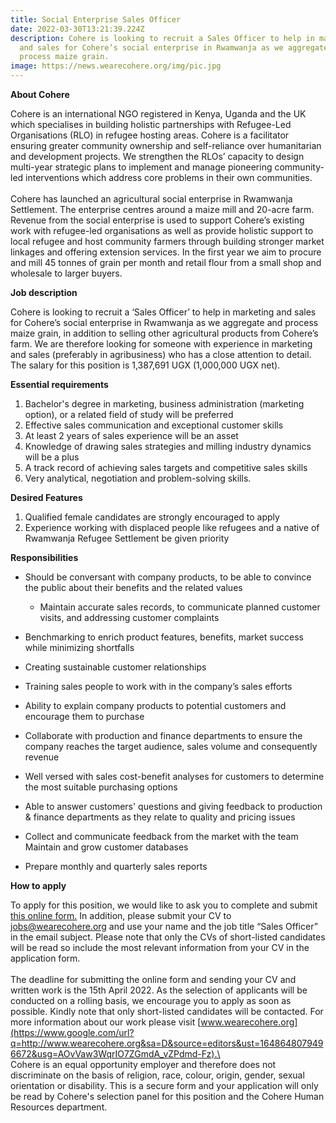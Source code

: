 ```yaml
---
title: Social Enterprise Sales Officer
date: 2022-03-30T13:21:39.224Z
description: Cohere is looking to recruit a Sales Officer to help in marketing
  and sales for Cohere’s social enterprise in Rwamwanja as we aggregate and
  process maize grain.
image: https://news.wearecohere.org/img/pic.jpg
---
```

**About Cohere**

Cohere is an international NGO registered in Kenya, Uganda and the UK which specialises in building holistic partnerships with Refugee-Led Organisations (RLO) in refugee hosting areas. Cohere is a facilitator ensuring greater community ownership and self-reliance over humanitarian and development projects. We strengthen the RLOs’ capacity to design multi-year strategic plans to implement and manage pioneering community-led interventions which address core problems in their own communities.\
\
Cohere has launched an agricultural social enterprise in Rwamwanja Settlement. The enterprise centres around a maize mill and 20-acre farm. Revenue from the social enterprise is used to support Cohere’s existing work with refugee-led organisations as well as provide holistic support to local refugee and host community farmers through building stronger market linkages and offering extension services. In the first year we aim to procure and mill 45 tonnes of grain per month and retail flour from a small shop and wholesale to larger buyers.

**Job description**

Cohere is looking to recruit a ‘Sales Officer’ to help in marketing and sales for Cohere’s social enterprise in Rwamwanja as we aggregate and process maize grain, in addition to selling other agricultural products from Cohere’s farm. We are therefore looking for someone with experience in marketing and sales (preferably in agribusiness) who has a close attention to detail. The salary for this position is 1,387,691 UGX (1,000,000 UGX net).

**Essential requirements**

1. Bachelor's degree in marketing, business administration (marketing option), or a related field of study will be preferred
2. Effective sales communication and exceptional customer skills
3. At least 2 years of sales experience will be an asset
4. Knowledge of drawing sales strategies and milling industry dynamics will be a plus
5. A track record of achieving sales targets and competitive sales skills
6. Very analytical, negotiation and problem-solving skills.

**Desired Features**

1. Qualified female candidates are strongly encouraged to apply
2. Experience working with displaced people like refugees and a native of Rwamwanja Refugee Settlement be given priority

**Responsibilities**

* Should be conversant with company products, to be able to convince the public about their benefits and the related values

  * Maintain accurate sales records, to communicate planned customer visits, and addressing customer complaints
* Benchmarking to enrich product features, benefits, market success while minimizing shortfalls
* Creating sustainable customer relationships
* Training sales people to work with in the company’s sales efforts
* Ability to explain company products to potential customers and encourage them to purchase
* Collaborate with production and finance departments to ensure the company reaches the target audience, sales volume and consequently revenue
* Well versed with sales cost-benefit analyses for customers to determine the most suitable purchasing options
* Able to answer customers' questions and giving feedback to production & finance departments as they relate to quality and pricing issues
* Collect and communicate feedback from the market with the team\
  Maintain and grow customer databases
* Prepare monthly and quarterly sales reports

**How to apply**

To apply for this position, we would like to ask you to complete and submit [this online form.](https://docs.google.com/forms/d/1ZTi2W6YPVhLdlww_Tgzn5LfbjAb_P37h4rVBTb984dc/viewform?ts=6242f961&edit_requested=true) In addition, please submit your CV to [jobs@wearecohere.org](mailto:jobs@xavierproject.org) and use your name and the job title “Sales Officer” in the email subject. Please note that only the CVs of short-listed candidates will be read so include the most relevant information from your CV in the application form.\
\
The deadline for submitting the online form and sending your CV and written work is the 15th April 2022. As the selection of applicants will be conducted on a rolling basis, we encourage you to apply as soon as possible. Kindly note that only short-listed candidates will be contacted. For more information about our work please visit [www.wearecohere.org](https://www.google.com/url?q=http://www.wearecohere.org&sa=D&source=editors&ust=1648648079496672&usg=AOvVaw3WqrIO7ZGmdA_vZPdmd-Fz).\
\
Cohere is an equal opportunity employer and therefore does not discriminate on the basis of religion, race, colour, origin, gender, sexual orientation or disability. This is a secure form and your application will only be read by Cohere's selection panel for this position and the Cohere Human Resources department.